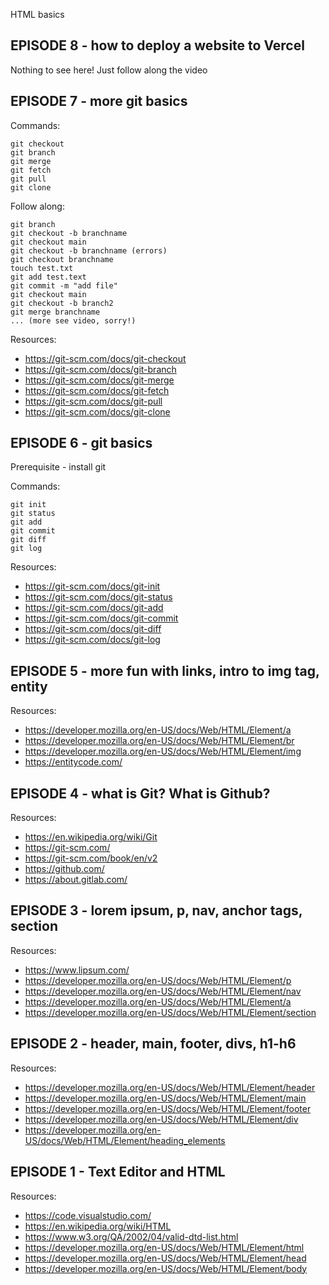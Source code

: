 HTML basics

## EPISODE 8 - how to deploy a website to Vercel

Nothing to see here! Just follow along the video

## EPISODE 7 - more git basics

Commands:
```
git checkout
git branch
git merge
git fetch
git pull
git clone
```

Follow along:
```
git branch
git checkout -b branchname
git checkout main
git checkout -b branchname (errors)
git checkout branchname
touch test.txt
git add test.text
git commit -m "add file"
git checkout main
git checkout -b branch2
git merge branchname
... (more see video, sorry!)
```

Resources:
* https://git-scm.com/docs/git-checkout
* https://git-scm.com/docs/git-branch
* https://git-scm.com/docs/git-merge
* https://git-scm.com/docs/git-fetch
* https://git-scm.com/docs/git-pull
* https://git-scm.com/docs/git-clone

## EPISODE 6 - git basics

Prerequisite - install git

Commands:
```
git init
git status
git add
git commit
git diff
git log
```

Resources:
* https://git-scm.com/docs/git-init
* https://git-scm.com/docs/git-status
* https://git-scm.com/docs/git-add
* https://git-scm.com/docs/git-commit
* https://git-scm.com/docs/git-diff
* https://git-scm.com/docs/git-log


## EPISODE 5 - more fun with links, intro to img tag, entity

Resources:
* https://developer.mozilla.org/en-US/docs/Web/HTML/Element/a
* https://developer.mozilla.org/en-US/docs/Web/HTML/Element/br
* https://developer.mozilla.org/en-US/docs/Web/HTML/Element/img
* https://entitycode.com/

## EPISODE 4 - what is Git? What is Github?

Resources:
* https://en.wikipedia.org/wiki/Git
* https://git-scm.com/
* https://git-scm.com/book/en/v2
* https://github.com/
* https://about.gitlab.com/

## EPISODE 3 - lorem ipsum, p, nav, anchor tags, section

Resources:
* https://www.lipsum.com/
* https://developer.mozilla.org/en-US/docs/Web/HTML/Element/p
* https://developer.mozilla.org/en-US/docs/Web/HTML/Element/nav
* https://developer.mozilla.org/en-US/docs/Web/HTML/Element/a
* https://developer.mozilla.org/en-US/docs/Web/HTML/Element/section

## EPISODE 2 - header, main, footer, divs, h1-h6

Resources:
* https://developer.mozilla.org/en-US/docs/Web/HTML/Element/header
* https://developer.mozilla.org/en-US/docs/Web/HTML/Element/main
* https://developer.mozilla.org/en-US/docs/Web/HTML/Element/footer
* https://developer.mozilla.org/en-US/docs/Web/HTML/Element/div
* https://developer.mozilla.org/en-US/docs/Web/HTML/Element/heading_elements

## EPISODE 1 - Text Editor and HTML

Resources:
* https://code.visualstudio.com/
* https://en.wikipedia.org/wiki/HTML
* https://www.w3.org/QA/2002/04/valid-dtd-list.html
* https://developer.mozilla.org/en-US/docs/Web/HTML/Element/html
* https://developer.mozilla.org/en-US/docs/Web/HTML/Element/head
* https://developer.mozilla.org/en-US/docs/Web/HTML/Element/body
